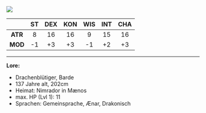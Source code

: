 ![](images/solstafir.png)


|         | ST  | DEX | KON | WIS | INT | CHA |
| :-----: | :-: | :-: | :-: | :-: | :-: | :-: |
| **ATR** |  8  | 16  | 16  |  9  | 15  | 16  |
| **MOD** | -1  | +3  | +3  | -1  | +2  | +3  |

-----------------------------------------

**Lore:** <br>
- Drachenblütiger, Barde
- 137 Jahre alt, 202cm
- Heimat: Nimrador in Mænos 
- max. HP (Lvl 1): 11
- Sprachen: Gemeinsprache, Ænar, Drakonisch